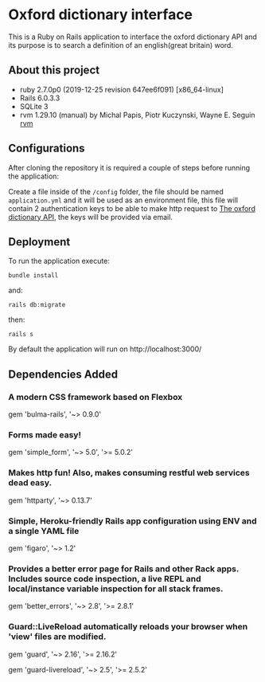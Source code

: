 # Oxford dictionary interface #

This is a Ruby on Rails application to interface the oxford dictionary API and its purpose is to search a definition of an english(great britain) word.

## About this project ##

* ruby 2.7.0p0 (2019-12-25 revision 647ee6f091) [x86_64-linux]
* Rails 6.0.3.3
* SQLite 3
* rvm 1.29.10 (manual) by Michal Papis, Piotr Kuczynski, Wayne E. Seguin [rvm](https://rvm.io)

## Configurations ##

After cloning the repository it is required a couple of steps before running the application:

Create a file inside of the `/config` folder, the file should be named `application.yml` and it will be used as an environment file, this file will contain 2 authentication keys to be able to make http request to [The oxford dictionary API](https://developer.oxforddictionaries.com/documentation), the keys will be provided via email.


## Deployment ##

To run the application execute:

```terminal
bundle install
```

and:

```terminal
rails db:migrate
```

then:

```terminal
rails s
```

By default the application will run on http://localhost:3000/

## Dependencies Added ##

### A modern CSS framework based on Flexbox
gem 'bulma-rails', '~> 0.9.0'
### Forms made easy!
gem 'simple_form', '~> 5.0', '>= 5.0.2'
### Makes http fun! Also, makes consuming restful web services dead easy.
gem 'httparty', '~> 0.13.7'
### Simple, Heroku-friendly Rails app configuration using ENV and a single YAML file
gem 'figaro', '~> 1.2'
### Provides a better error page for Rails and other Rack apps. Includes source code inspection, a live REPL and local/instance variable inspection for all stack frames.
  gem 'better_errors', '~> 2.8', '>= 2.8.1'
### Guard::LiveReload automatically reloads your browser when 'view' files are modified.
gem 'guard', '~> 2.16', '>= 2.16.2'

gem 'guard-livereload', '~> 2.5', '>= 2.5.2'
